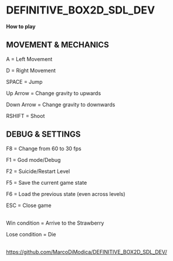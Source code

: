 # DEFINITIVE_BOX2D_SDL_DEV

**How to play**

## MOVEMENT & MECHANICS

A = Left Movement

D = Right Movement

SPACE = Jump

Up Arrow = Change gravity to upwards

Down Arrow = Change gravity to downwards

RSHIFT = Shoot

## DEBUG & SETTINGS

F8 = Change from 60 to 30 fps

F1 = God mode/Debug

F2 = Suicide/Restart Level

F5 = Save the current game state

F6 = Load the previous state (even across levels)

ESC = Close game  
&nbsp;

Win condition = Arrive to the Strawberry

Lose condition = Die  
&nbsp;

https://github.com/MarcoDiModica/DEFINITIVE_BOX2D_SDL_DEV/
